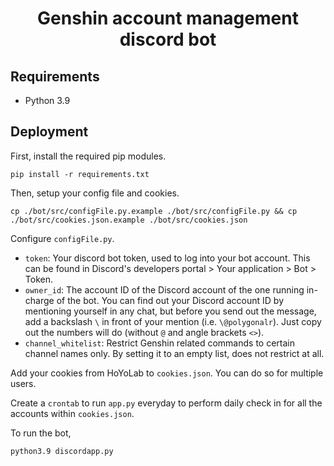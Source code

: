 <h1 align="center">
  Genshin account management discord bot
</h1>

## Requirements

* Python 3.9

## Deployment

First, install the required pip modules.

```
pip install -r requirements.txt
```

Then, setup your config file and cookies.

```
cp ./bot/src/configFile.py.example ./bot/src/configFile.py && cp ./bot/src/cookies.json.example ./bot/src/cookies.json
```

Configure `configFile.py`.
* `token`: Your discord bot token, used to log into your bot account. This can be found in Discord's developers portal > Your application > Bot > Token.
* `owner_id`: The account ID of the Discord account of the one running in-charge of the bot. You can find out your Discord account ID by mentioning yourself in any chat, but before you send out the message, add a backslash `\` in front of your mention (i.e. `\@polygonalr`). Just copy out the numbers will do (without `@` and angle brackets `<>`).
* `channel_whitelist`: Restrict Genshin related commands to certain channel names only. By setting it to an empty list, does not restrict at all.

Add your cookies from HoYoLab to `cookies.json`. You can do so for multiple users.

Create a `crontab` to run `app.py` everyday to perform daily check in for all the accounts within `cookies.json`.

To run the bot,

```
python3.9 discordapp.py
```

